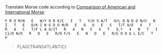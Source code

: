 Translate Morse code according to [Comparison of American and International Morse](https://en.wikipedia.org/wiki/American_Morse_code#Later_developments):

```
F R O M/N   E   W/Y O R K/C   I   T   Y/U S A/T   O/L O N D O N/U   N   I   T   E   D/K I N G D O M/R   E   Q   U   E   S   T/T O/E   X   T   R   A   C   T/F L A G/{T   R   4   N   5   4   T   â¸º   4   N   T   I   C}/O N/O   R   D   E   R/O F/S   E   N   D   E   R/G O O G L E/C   T   F
```

> FLAG{TR4N54TL4NTIC}
